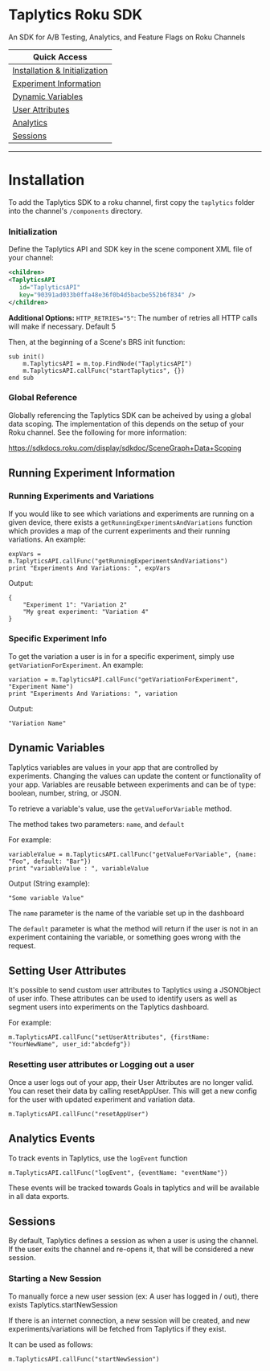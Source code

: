 # Taplytics Roku SDK

An SDK for A/B Testing, Analytics, and Feature Flags on Roku Channels

| Quick Access |
| ----------------- |
| [Installation & Initialization](#installation)|      
| [Experiment Information](#running-experiment-information)     |
| [Dynamic Variables](#dynamic-variables)         |
| [User Attributes](#setting-user-attributes)      |
| [Analytics](#analytics-events)|
| [Sessions](#sessions)|

------
# Installation

To add the Taplytics SDK to a roku channel, first copy the `taplytics` folder into the channel's `/components` directory.

### Initialization

Define the Taplytics API and SDK key in the scene component XML file of your channel:

```xml
<children>
<TaplyticsAPI
   id="TaplyticsAPI"
   key="90391ad033b0ffa48e36f0b4d5bacbe552b6f834" />
</children>
```

**Additional Options:**
`HTTP_RETRIES="5"`: The number of retries all HTTP calls will make if necessary. Default 5

Then, at the beginning of a Scene's BRS init function:

```brightscript
sub init()
	m.TaplyticsAPI = m.top.FindNode("TaplyticsAPI")
	m.TaplyticsAPI.callFunc("startTaplytics", {})
end sub
```

### Global Reference

Globally referencing the Taplytics SDK can be acheived by using a global data scoping. The implementation of this depends on the setup of your Roku channel. See the following for more information:

https://sdkdocs.roku.com/display/sdkdoc/SceneGraph+Data+Scoping


## Running Experiment Information


### Running Experiments and Variations

If you would like to see which variations and experiments are running on a given device, there exists a `getRunningExperimentsAndVariations` function which provides a map of the current experiments and their running variations. An example:

```
expVars = m.TaplyticsAPI.callFunc("getRunningExperimentsAndVariations")
print "Experiments And Variations: ", expVars
```

Output:

```
{
    "Experiment 1": "Variation 2"
    "My great experiment: "Variation 4"
}
```

### Specific Experiment Info

To get the variation a user is in for a specific experiment, simply use `getVariationForExperiment`. An example:

```
variation = m.TaplyticsAPI.callFunc("getVariationForExperiment", "Experiment Name")
print "Experiments And Variations: ", variation
```

Output:

```
"Variation Name"
```

## Dynamic Variables

Taplytics variables are values in your app that are controlled by experiments. Changing the values can update the content or functionality of your app. Variables are reusable between experiments and can be of type: boolean, number, string, or JSON.

To retrieve a variable's value, use the `getValueForVariable` method. 

The method takes two parameters: `name`, and `default`

For example: 

```brightscript
variableValue = m.TaplyticsAPI.callFunc("getValueForVariable", {name: "Foo", default: "Bar"})
print "variableValue : ", variableValue
```

Output (String example):

```
"Some variable Value"
```

The `name` parameter is the name of the variable set up in the dashboard

The `default` parameter is what the method will return if the user is not in an experiment containing the variable, or something goes wrong with the request.


## Setting User Attributes

It's possible to send custom user attributes to Taplytics using a JSONObject of user info. These attributes can be used to identify users as well as segment users into experiments on the Taplytics dashboard.

For example:

```
m.TaplyticsAPI.callFunc("setUserAttributes", {firstName: "YourNewName", user_id:"abcdefg"})
```

### Resetting user attributes or Logging out a user

Once a user logs out of your app, their User Attributes are no longer valid. You can reset their data by calling resetAppUser. This will get a new config for the user with updated experiment and variation data.

```
m.TaplyticsAPI.callFunc("resetAppUser")
```

## Analytics Events

To track events in Taplytics, use the `logEvent` function

```
m.TaplyticsAPI.callFunc("logEvent", {eventName: "eventName"})
```

These events will be tracked towards Goals in taplytics and will be available in all data exports.


## Sessions

By default, Taplytics defines a session as when a user is using the channel. If the user exits the channel and re-opens it, that will be considered a new session.

### Starting a New Session

To manually force a new user session (ex: A user has logged in / out), there exists Taplytics.startNewSession

If there is an internet connection, a new session will be created, and new experiments/variations will be fetched from Taplytics if they exist.

It can be used as follows:

```
m.TaplyticsAPI.callFunc("startNewSession")
```


